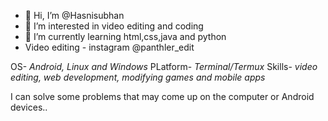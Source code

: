 - 👋 Hi, I’m @Hasnisubhan
- 👀 I’m interested in video editing and coding 
- 🌱 I’m currently learning html,css,java and python
- Video editing - instagram @panthler_edit

OS- *Android, Linux and Windows*
PLatform- *Terminal/Termux*
Skills- *video editing, web development, modifying games and mobile apps*

I can solve some problems that may come up on the computer or Android devices..
